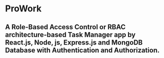 # ProWork

## A Role-Based Access Control or RBAC architecture-based Task Manager app by React.js, Node, js, Express.js and MongoDB Database with Authentication and Authorization. 
